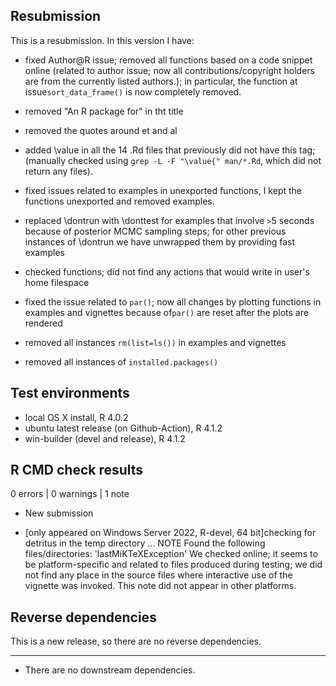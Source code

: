 ## Resubmission
This is a resubmission. In this version I have:

* fixed Author@R issue; removed all functions based on a code snippet online (related to author issue; now all contributions/copyright holders are from the currently listed authors.); in particular, the function at issue`sort_data_frame()` is now completely removed.

* removed "An R package for" in tht title

* removed the quotes around et and al

* added \value in all the 14 .Rd files that previously did not have this tag;
(manually checked using `grep -L -F "\value{" man/*.Rd`, which did not return any files).

* fixed issues related to examples in unexported functions, I kept the functions unexported and removed examples.

* replaced \dontrun with \donttest for examples that involve
`>`5 seconds because of posterior MCMC sampling steps; for other previous instances of \dontrun
we have unwrapped them by providing fast examples

* checked functions; did not find any actions that would write in user's home filespace

* fixed the issue related to `par()`; now all changes by plotting functions in examples
and vignettes because of`par()` are reset after the plots are rendered

* removed all instances `rm(list=ls())` in examples and vignettes

* removed all instances of `installed.packages()`


## Test environments
* local OS X install, R 4.0.2
* ubuntu latest release (on Github-Action), R 4.1.2
* win-builder (devel and release), R 4.1.2

## R CMD check results

0 errors | 0 warnings | 1 note

* New submission

* [only appeared on Windows Server 2022, R-devel, 64 bit]checking for detritus in the temp directory ... NOTE
Found the following files/directories:
  'lastMiKTeXException'
  We checked online; it seems to be platform-specific and related to files produced during testing; we did not find any place in the source files where interactive use of the vignette was invoked. This note did not appear in other platforms.

## Reverse dependencies

This is a new release, so there are no reverse dependencies.

---

* There are no downstream dependencies.
